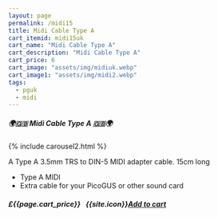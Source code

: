 ```yaml
---
layout: page
permalink: /midi15
title: Midi Cable Type A
cart_itemid: midi15uk
cart_name: "Midi Cable Type A"
cart_description: "Midi Cable Type A"
cart_price: 6
cart_image: "assets/img/midiuk.webp"
cart_image1: "assets/img/midi2.webp"
tags: 
  - pguk
  - midi
---
```


##### 🌍🇬🇧 Midi Cable Type A 🇬🇧🌍

{% include carousel2.html %}

A Type A 3.5mm TRS to DIN-5 MIDI adapter cable. 15cm long

* Type A MIDI
* Extra cable for your PicoGUS or other sound card

##### £{{page.cart_price}} &nbsp; {{site.icon}}[Add to cart](/cart#{{page.cart_itemid}})